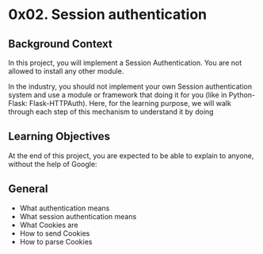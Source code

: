 # 0x02. Session authentication

## Background Context
In this project, you will implement a Session Authentication. You are not allowed to install any other module.

In the industry, you should not implement your own Session authentication system and use a module or framework that doing it for you (like in Python-Flask: Flask-HTTPAuth). Here, for the learning purpose, we will walk through each step of this mechanism to understand it by doing

## Learning Objectives
At the end of this project, you are expected to be able to explain to anyone, without the help of Google:

## General
- What authentication means
- What session authentication means
- What Cookies are
- How to send Cookies
- How to parse Cookies
